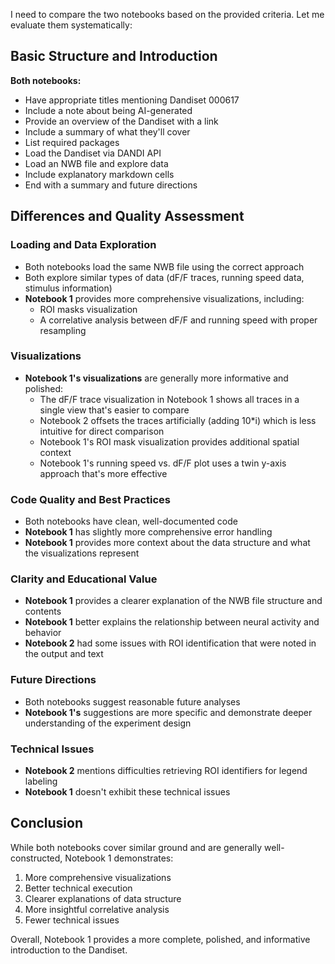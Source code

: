 I need to compare the two notebooks based on the provided criteria. Let me evaluate them systematically:

## Basic Structure and Introduction

**Both notebooks:**
- Have appropriate titles mentioning Dandiset 000617
- Include a note about being AI-generated
- Provide an overview of the Dandiset with a link
- Include a summary of what they'll cover
- List required packages
- Load the Dandiset via DANDI API
- Load an NWB file and explore data
- Include explanatory markdown cells
- End with a summary and future directions

## Differences and Quality Assessment

### Loading and Data Exploration
- Both notebooks load the same NWB file using the correct approach
- Both explore similar types of data (dF/F traces, running speed data, stimulus information)
- **Notebook 1** provides more comprehensive visualizations, including:
  - ROI masks visualization
  - A correlative analysis between dF/F and running speed with proper resampling

### Visualizations
- **Notebook 1's visualizations** are generally more informative and polished:
  - The dF/F trace visualization in Notebook 1 shows all traces in a single view that's easier to compare
  - Notebook 2 offsets the traces artificially (adding 10*i) which is less intuitive for direct comparison
  - Notebook 1's ROI mask visualization provides additional spatial context
  - Notebook 1's running speed vs. dF/F plot uses a twin y-axis approach that's more effective

### Code Quality and Best Practices
- Both notebooks have clean, well-documented code
- **Notebook 1** has slightly more comprehensive error handling
- **Notebook 1** provides more context about the data structure and what the visualizations represent

### Clarity and Educational Value
- **Notebook 1** provides a clearer explanation of the NWB file structure and contents
- **Notebook 1** better explains the relationship between neural activity and behavior
- **Notebook 2** had some issues with ROI identification that were noted in the output and text

### Future Directions
- Both notebooks suggest reasonable future analyses
- **Notebook 1's** suggestions are more specific and demonstrate deeper understanding of the experiment design

### Technical Issues
- **Notebook 2** mentions difficulties retrieving ROI identifiers for legend labeling
- **Notebook 1** doesn't exhibit these technical issues

## Conclusion

While both notebooks cover similar ground and are generally well-constructed, Notebook 1 demonstrates:
1. More comprehensive visualizations
2. Better technical execution
3. Clearer explanations of data structure
4. More insightful correlative analysis
5. Fewer technical issues

Overall, Notebook 1 provides a more complete, polished, and informative introduction to the Dandiset.